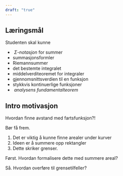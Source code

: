 ```yaml
---
draft: "true"
---
```

## Læringsmål

Studenten skal kunne
-  $\Sigma$-*notasjon* for summer 
-  summasjonsformler
- Riemannsummer
- det bestemte integralet
- middelverditeoremet for integraler
- gjennomsnittsverdien til en funksjon
- stykkvis kontinuerlige funksjoner
-  _analysens fundamentalteorem_ 

## Intro motivasjon

Hvordan finne avstand med fartsfunksjon?!

Bør få frem.
1. Det er viktig å kunne finne arealer under kurver
2. Ideen er å summere opp rektangler
3. Dette skriker grenser.

Først. Hvordan formalisere dette med summere areal?

Så. Hvordan overføre til grensetilfeller?